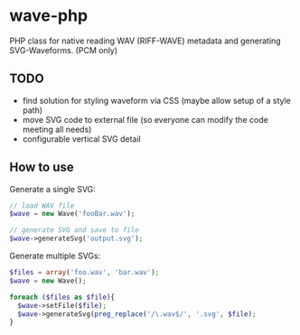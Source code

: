 wave-php
========

PHP class for native reading WAV (RIFF-WAVE) metadata and generating SVG-Waveforms. (PCM only)


TODO
--------
- find solution for styling waveform via CSS (maybe allow setup of a style path)
- move SVG code to external file (so everyone can modify the code meeting all needs)
- configurable vertical SVG detail


How to use
----------

Generate a single SVG:

  ```php
  // load WAV file
  $wave = new Wave('fooBar.wav');
  
  // generate SVG and save to file
  $wave->generateSvg('output.svg');
  
  ```
  
Generate multiple SVGs:

  ```php
  $files = array('foo.wav', 'bar.wav');
  $wave = new Wave();
  
  foreach ($files as $file){
    $wave->setFile($file);
    $wave->generateSvg(preg_replace('/\.wav$/', '.svg', $file);
  }
  
  ```
  
